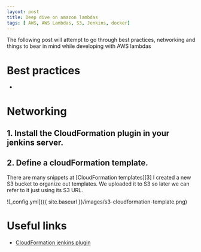 ```yaml
---
layout: post
title: Deep dive on amazon lambdas
tags: [ AWS, AWS Lambdas, S3, Jenkins, docker]
---
```


The following post will attempt to go through best practices, networking and things to bear in
mind while developing with AWS lambdas

# Best practices

+

# Networking



## 1. Install the CloudFormation plugin in your jenkins server.

## 2. Define a cloudFormation template.

There are many snippets at [CloudFormation templates][3]
I created a new S3 bucket to organize out templates. We uploaded it to S3 so later we can refer to it just using its S3 URL.

![_config.yml]({{ site.baseurl }}/images/s3-cloudformation-template.png)


# Useful links

+ [CloudFormation jenkins plugin][1]

[1]: https://wiki.jenkins.io/display/JENKINS/AWS+Cloudformation+Plugin
